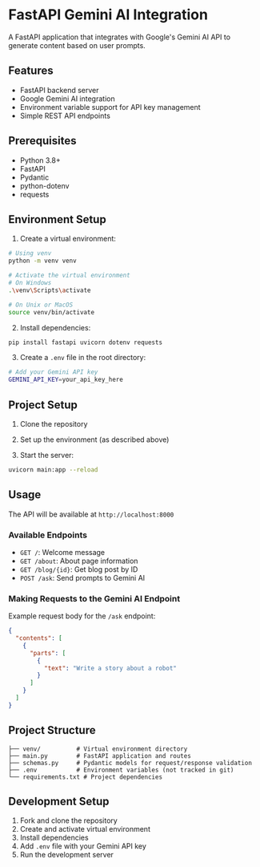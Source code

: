 # FastAPI Gemini AI Integration

A FastAPI application that integrates with Google's Gemini AI API to generate content based on user prompts.

## Features

- FastAPI backend server
- Google Gemini AI integration
- Environment variable support for API key management
- Simple REST API endpoints

## Prerequisites

- Python 3.8+
- FastAPI
- Pydantic
- python-dotenv
- requests

## Environment Setup

1. Create a virtual environment:
```bash
# Using venv
python -m venv venv

# Activate the virtual environment
# On Windows
.\venv\Scripts\activate

# On Unix or MacOS
source venv/bin/activate
```

2. Install dependencies:
```bash
pip install fastapi uvicorn dotenv requests
```

3. Create a `.env` file in the root directory:
```bash
# Add your Gemini API key
GEMINI_API_KEY=your_api_key_here
```

## Project Setup

1. Clone the repository

2. Set up the environment (as described above)

3. Start the server:
```bash
uvicorn main:app --reload
```

## Usage

The API will be available at `http://localhost:8000`

### Available Endpoints

- `GET /`: Welcome message
- `GET /about`: About page information
- `GET /blog/{id}`: Get blog post by ID
- `POST /ask`: Send prompts to Gemini AI

### Making Requests to the Gemini AI Endpoint

Example request body for the `/ask` endpoint:
```json
{
  "contents": [
    {
      "parts": [
        {
          "text": "Write a story about a robot"
        }
      ]
    }
  ]
}
```

## Project Structure

```
├── venv/          # Virtual environment directory
├── main.py        # FastAPI application and routes
├── schemas.py     # Pydantic models for request/response validation
├── .env           # Environment variables (not tracked in git)
└── requirements.txt # Project dependencies
```

## Development Setup

1. Fork and clone the repository
2. Create and activate virtual environment
3. Install dependencies
4. Add `.env` file with your Gemini API key
5. Run the development server
